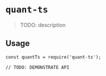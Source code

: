 # `quant-ts`

> TODO: description

## Usage

```
const quantTs = require('quant-ts');

// TODO: DEMONSTRATE API
```
